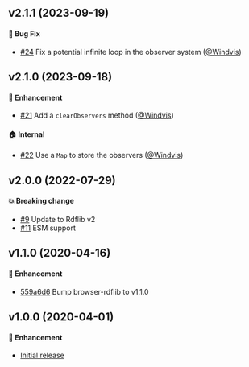 ## v2.1.1 (2023-09-19)

#### :bug: Bug Fix
* [#24](https://github.com/redpencilio/forking-store/pull/24) Fix a potential infinite loop in the observer system ([@Windvis](https://github.com/Windvis))

## v2.1.0 (2023-09-18)

#### :rocket: Enhancement

- [#21](https://github.com/redpencilio/forking-store/pull/21) Add a `clearObservers` method ([@Windvis](https://github.com/Windvis))

#### :house: Internal

- [#22](https://github.com/redpencilio/forking-store/pull/22) Use a `Map` to store the observers ([@Windvis](https://github.com/Windvis))

## v2.0.0 (2022-07-29)

#### :boom: Breaking change

- [#9](https://github.com/redpencilio/forking-store/pull/9) Update to Rdflib v2
- [#11](https://github.com/redpencilio/forking-store/pull/11) ESM support

## v1.1.0 (2020-04-16)

#### :rocket: Enhancement

- [559a6d6](https://github.com/redpencilio/forking-store/commit/559a6d61dfef3e753883348815c2db726f22fd3f) Bump browser-rdflib to v1.1.0

## v1.0.0 (2020-04-01)

#### :rocket: Enhancement

- [Initial release](https://github.com/redpencilio/forking-store/commit/5ccbe20b38f95de80c2654140b83ffaaadaef184)

